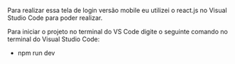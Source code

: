 Para realizar essa tela de login versão mobile eu utilizei o react.js no Visual Studio Code para poder realizar.

Para iniciar o projeto no terminal do VS Code digite o seguinte comando no terminal do Visual Studio Code:

- npm run dev
